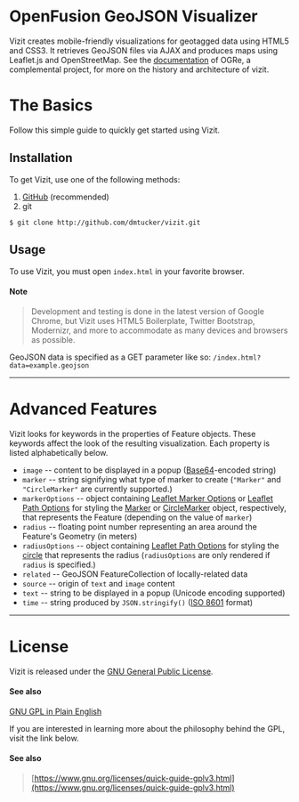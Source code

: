 OpenFusion GeoJSON Visualizer
=============================

Vizit creates mobile-friendly visualizations for geotagged data using HTML5 and CSS3.
It retrieves GeoJSON files via AJAX and produces maps using Leaflet.js and OpenStreetMap.
See the [documentation](//ogre.readthedocs.org/en/latest/about.html) of OGRe, a complemental project, for more on the history and architecture of vizit.

# The Basics
Follow this simple guide to quickly get started using Vizit.

## Installation
To get Vizit, use one of the following methods:

1. [GitHub](https://github.com/dmtucker/vizit/archive/master.zip) (recommended)
2. git
```shell
$ git clone http://github.com/dmtucker/vizit.git
```

## Usage
To use Vizit, you must open `index.html` in your favorite browser.

#### Note
> Development and testing is done in the latest version of Google Chrome, but Vizit uses HTML5 Boilerplate, Twitter Bootstrap, Modernizr, and more to accommodate as many devices and browsers as possible.

GeoJSON data is specified as a GET parameter like so: `/index.html?data=example.geojson`

***

# Advanced Features
Vizit looks for keywords in the properties of Feature objects. These keywords affect the look of the resulting visualization. Each property is listed alphabetically below.

* `image` -- content to be displayed in a popup ([Base64](http://en.wikipedia.org/wiki/Base64)-encoded string)
* `marker` -- string signifying what type of marker to create (`"Marker"` and `"CircleMarker"` are currently supported.)
* `markerOptions` -- object containing [Leaflet Marker Options](http://leafletjs.com/reference.html#marker-options) or [Leaflet Path Options](http://leafletjs.com/reference.html#path-options) for styling the [Marker](http://leafletjs.com/reference.html#marker) or [CircleMarker](http://leafletjs.com/reference.html#circlemarker) object, respectively, that represents the Feature (depending on the value of `marker`)
* `radius` -- floating point number representing an area around the Feature's Geometry (in meters)
* `radiusOptions` -- object containing [Leaflet Path Options](http://leafletjs.com/reference.html#path-options) for styling the [circle](http://leafletjs.com/reference.html#circle) that represents the radius (`radiusOptions` are only rendered if `radius` is specified.)
* `related` -- GeoJSON FeatureCollection of locally-related data
* `source` -- origin of `text` and `image` content 
* `text` -- string to be displayed in a popup (Unicode encoding supported)
* `time` -- string produced by `JSON.stringify()` ([ISO 8601](http://en.wikipedia.org/wiki/ISO_8601) format)

***

# License
Vizit is released under the [GNU General Public License](https://www.gnu.org/licenses/gpl.txt).

#### See also
[GNU GPL in Plain English](https://tldrlegal.com/license/gnu-general-public-license-v3-(gpl-3))

If you are interested in learning more about the philosophy behind the GPL, visit the link below.

#### See also
> [https://www.gnu.org/licenses/quick-guide-gplv3.html](https://www.gnu.org/licenses/quick-guide-gplv3.html)
